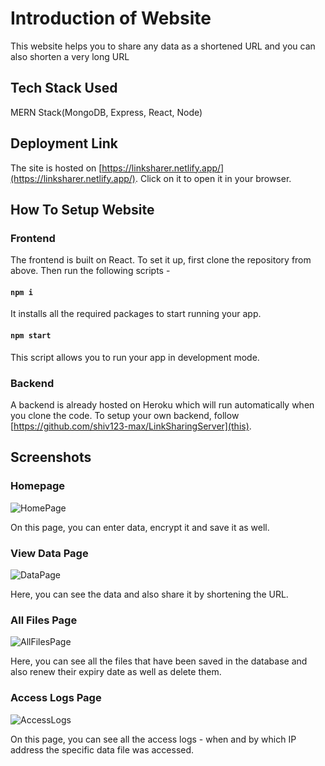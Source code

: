 # Introduction of Website

This website helps you to share any data as a shortened URL and you can also shorten a very long URL



## Tech Stack Used
 MERN Stack(MongoDB, Express, React, Node)
 
## Deployment Link
  The site is hosted on [https://linksharer.netlify.app/](https://linksharer.netlify.app/). Click on it to open it in your browser.

## How To Setup Website
### Frontend
 The frontend is built on React. To set it up, first clone the repository from above.
 Then run the following scripts -
 #### `npm i`
 It installs all the required packages to start running your app.
 #### `npm start`
 This script allows you to run your app in development mode.

### Backend
 A backend is already hosted on Heroku which will run automatically when you clone the code.
 To setup your own backend, follow [https://github.com/shiv123-max/LinkSharingServer](this).
 
## Screenshots

### Homepage
 ![HomePage](https://i.ibb.co/9pL6vT7/home-Pagewith-Data-1.jpg)
 
 On this page, you can enter data, encrypt it and save it as well.

### View Data Page
  ![DataPage](https://i.ibb.co/T0Kyvbw/dataPage.jpg)
  
  Here, you can see the data and also share it by shortening the URL.
  
### All Files Page
  ![AllFilesPage](https://i.ibb.co/v1nLS1x/all-Files-Page.jpg)
  
  Here, you can see all the files that have been saved in the database and also renew their expiry date as well as delete them.
  
### Access Logs Page
  ![AccessLogs](https://i.ibb.co/zZg85jc/access-Logs-Page.jpg)
  
  On this page, you can see all the access logs - when and by which IP address the specific data file was accessed.

